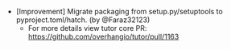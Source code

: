 - [Improvement] Migrate packaging from setup.py/setuptools to pyproject.toml/hatch. (by @Faraz32123)
  - For more details view tutor core PR: https://github.com/overhangio/tutor/pull/1163
